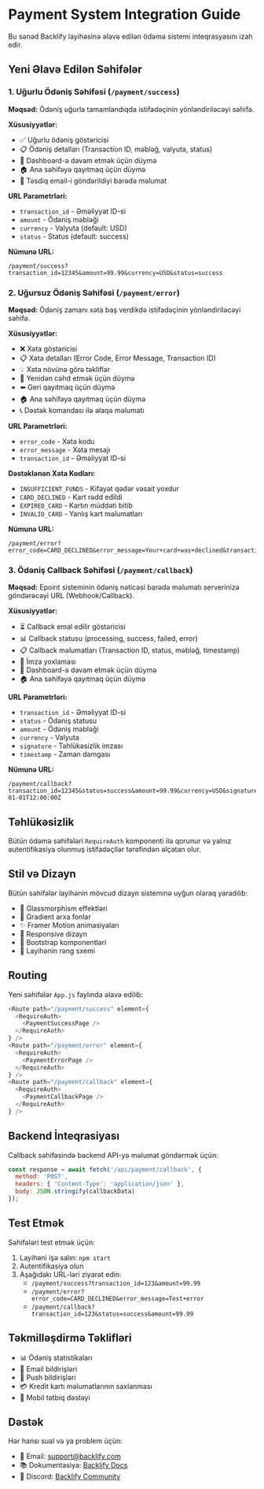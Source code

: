 # Payment System Integration Guide

Bu sənəd Backlify layihəsinə əlavə edilən ödəmə sistemi inteqrasyasını izah edir.

## Yeni Əlavə Edilən Səhifələr

### 1. Uğurlu Ödəniş Səhifəsi (`/payment/success`)

**Məqsəd:** Ödəniş uğurla tamamlandıqda istifadəçinin yönləndiriləcəyi səhifə.

**Xüsusiyyətlər:**
- ✅ Uğurlu ödəniş göstəricisi
- 📋 Ödəniş detalları (Transaction ID, məbləğ, valyuta, status)
- 🎯 Dashboard-a davam etmək üçün düymə
- 🏠 Ana səhifəyə qayıtmaq üçün düymə
- 📧 Təsdiq email-i göndərildiyi barədə məlumat

**URL Parametrləri:**
- `transaction_id` - Əməliyyat ID-si
- `amount` - Ödəniş məbləği
- `currency` - Valyuta (default: USD)
- `status` - Status (default: success)

**Nümunə URL:**
```
/payment/success?transaction_id=12345&amount=99.99&currency=USD&status=success
```

### 2. Uğursuz Ödəniş Səhifəsi (`/payment/error`)

**Məqsəd:** Ödəniş zamanı xəta baş verdikdə istifadəçinin yönləndiriləcəyi səhifə.

**Xüsusiyyətlər:**
- ❌ Xəta göstəricisi
- 📋 Xəta detalları (Error Code, Error Message, Transaction ID)
- 💡 Xəta növünə görə təkliflər
- 🔄 Yenidən cəhd etmək üçün düymə
- ⬅️ Geri qayıtmaq üçün düymə
- 🏠 Ana səhifəyə qayıtmaq üçün düymə
- 📞 Dəstək komandası ilə əlaqə məlumatı

**URL Parametrləri:**
- `error_code` - Xəta kodu
- `error_message` - Xəta mesajı
- `transaction_id` - Əməliyyat ID-si

**Dəstəklənən Xəta Kodları:**
- `INSUFFICIENT_FUNDS` - Kifayət qədər vəsait yoxdur
- `CARD_DECLINED` - Kart rədd edildi
- `EXPIRED_CARD` - Kartın müddəti bitib
- `INVALID_CARD` - Yanlış kart məlumatları

**Nümunə URL:**
```
/payment/error?error_code=CARD_DECLINED&error_message=Your+card+was+declined&transaction_id=12345
```

### 3. Ödəniş Callback Səhifəsi (`/payment/callback`)

**Məqsəd:** Epoint sisteminin ödəniş nəticəsi barədə məlumatı serverinizə göndərəcəyi URL (Webhook/Callback).

**Xüsusiyyətlər:**
- ⏳ Callback emal edilir göstəricisi
- 📊 Callback statusu (processing, success, failed, error)
- 📋 Callback məlumatları (Transaction ID, status, məbləğ, timestamp)
- 🔐 İmza yoxlaması
- 🎯 Dashboard-a davam etmək üçün düymə
- 🏠 Ana səhifəyə qayıtmaq üçün düymə

**URL Parametrləri:**
- `transaction_id` - Əməliyyat ID-si
- `status` - Ödəniş statusu
- `amount` - Ödəniş məbləği
- `currency` - Valyuta
- `signature` - Təhlükəsizlik imzası
- `timestamp` - Zaman damgası

**Nümunə URL:**
```
/payment/callback?transaction_id=12345&status=success&amount=99.99&currency=USD&signature=abc123&timestamp=2024-01-01T12:00:00Z
```

## Təhlükəsizlik

Bütün ödəmə səhifələri `RequireAuth` komponenti ilə qorunur və yalnız autentifikasiya olunmuş istifadəçilər tərəfindən əlçatan olur.

## Stil və Dizayn

Bütün səhifələr layihənin mövcud dizayn sisteminə uyğun olaraq yaradılıb:

- 🌟 Glassmorphism effektləri
- 🎨 Gradient arxa fonlar
- ✨ Framer Motion animasiyaları
- 📱 Responsive dizayn
- 🎯 Bootstrap komponentləri
- 🔵 Layihənin rəng sxemi

## Routing

Yeni səhifələr `App.js` faylında əlavə edilib:

```javascript
<Route path="/payment/success" element={
  <RequireAuth>
    <PaymentSuccessPage />
  </RequireAuth>
} />
<Route path="/payment/error" element={
  <RequireAuth>
    <PaymentErrorPage />
  </RequireAuth>
} />
<Route path="/payment/callback" element={
  <RequireAuth>
    <PaymentCallbackPage />
  </RequireAuth>
} />
```

## Backend İnteqrasiyası

Callback səhifəsində backend API-yə məlumat göndərmək üçün:

```javascript
const response = await fetch('/api/payment/callback', {
  method: 'POST',
  headers: { 'Content-Type': 'application/json' },
  body: JSON.stringify(callbackData)
});
```

## Test Etmək

Səhifələri test etmək üçün:

1. Layihəni işə salın: `npm start`
2. Autentifikasiya olun
3. Aşağıdakı URL-ləri ziyarət edin:
   - `/payment/success?transaction_id=123&amount=99.99`
   - `/payment/error?error_code=CARD_DECLINED&error_message=Test+error`
   - `/payment/callback?transaction_id=123&status=success&amount=99.99`

## Təkmilləşdirmə Təklifləri

- 📊 Ödəniş statistikaları
- 📧 Email bildirişləri
- 🔔 Push bildirişləri
- 💳 Kredit kartı məlumatlarının saxlanması
- 📱 Mobil tətbiq dəstəyi

## Dəstək

Hər hansı sual və ya problem üçün:
- 📧 Email: support@backlify.com
- 📚 Dokumentasiya: [Backlify Docs](https://docs.backlify.com)
- 💬 Discord: [Backlify Community](https://discord.gg/backlify)
